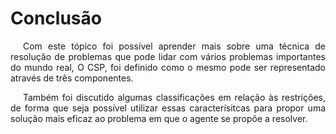 # Conclusão

<p style="text-indent: 20px; text-align: justify">
Com este tópico foi possível aprender mais sobre uma técnica de resolução de problemas que pode lidar com vários problemas importantes do mundo real, O CSP, foi definido como o mesmo pode ser representado através de três componentes.
</p>

<p style="text-indent: 20px; text-align: justify">
Também foi discutido algumas classificações em relação às restrições, de forma que seja possível utilizar essas caracterísitcas para propor uma solução mais eficaz ao problema em que o agente se propõe a resolver.
</p>
